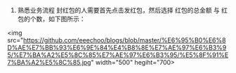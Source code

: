 1. 熟悉业务流程
封红包的人需要首先点击发红包，然后选择 红包的总金额 与 红包的个数，如下图所示：

<img src="https://github.com/eeechoo/blogs/blob/master/%E6%95%B0%E6%8D%AE%E7%BB%93%E6%9E%84%E4%B8%8E%E7%AE%97%E6%B3%95/%E7%BA%A2%E5%8C%85%E7%AE%97%E6%B3%95/%E5%8F%91%E7%BA%A2%E5%8C%85.jpg" width="500" hegiht="700>
